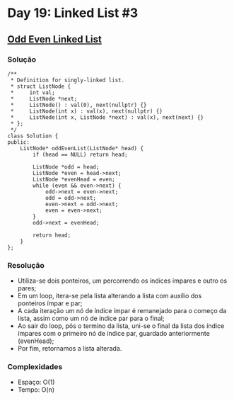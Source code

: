 # Day 19: Linked List #3

## [Odd Even Linked List](https://leetcode.com/problems/odd-even-linked-list/)

### Solução
```cpp=
/**
 * Definition for singly-linked list.
 * struct ListNode {
 *     int val;
 *     ListNode *next;
 *     ListNode() : val(0), next(nullptr) {}
 *     ListNode(int x) : val(x), next(nullptr) {}
 *     ListNode(int x, ListNode *next) : val(x), next(next) {}
 * };
 */
class Solution {
public:
    ListNode* oddEvenList(ListNode* head) {
        if (head == NULL) return head;

        ListNode *odd = head;
        ListNode *even = head->next;
        ListNode *evenHead = even;
        while (even && even->next) {
            odd->next = even->next;
            odd = odd->next;
            even->next = odd->next;
            even = even->next;
        }
        odd->next = evenHead;

        return head;
    }
};
```

### Resolução
* Utiliza-se dois ponteiros, um percorrendo os índices ímpares e outro os pares;
* Em um loop, itera-se pela lista alterando a lista com auxílio dos ponteiros ímpar e par;
* A cada iteração um nó de índice ímpar é remanejado para o começo da lista, assim como um nó de índice par para o final;
* Ao sair do loop, pós o termino da lista, uni-se o final da lista dos índice ímpares com o primeiro nó de índice par, guardado anteriormente (evenHead);
* Por fim, retornamos a lista alterada.

### Complexidades
* Espaço: O(1)
* Tempo: O(n)